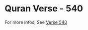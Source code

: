 # Quran Verse - 540 

For more infos, See [Verse 540](https://www.quranbookk.com/quran/search?q=540)